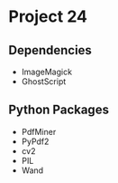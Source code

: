 # Project 24
## Dependencies
* ImageMagick
* GhostScript
## Python Packages
* PdfMiner
* PyPdf2
* cv2
* PIL
* Wand
